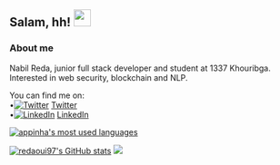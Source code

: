 ## Salam, hh! <img src="https://raw.githubusercontent.com/MartinHeinz/MartinHeinz/master/wave.gif" width="30px">

<h3>About me</h3>
Nabil Reda, junior full stack developer and student at 1337 Khouribga.
Interested in web security, blockchain and NLP.
<!-- text -->

You can find me on:<br>
•[![Twitter][1.2]][1]  <a href="https://twitter.com/redaoui97">Twitter</a>  <br>
•[![LinkedIn][3.2]][2] <a href="https://www.linkedin.com/in/reda-nabil-a001a1159/">LinkedIn</a></li>
<!-- Icons -->

[1.2]: http://i.imgur.com/wWzX9uB.png (twitter icon without padding)
[3.2]: https://raw.githubusercontent.com/MartinHeinz/MartinHeinz/master/linkedin-3-16.png (LinkedIn icon without padding)

<!-- Links  -->

[1]: https://twitter.com/redaoui97
[2]: https://www.linkedin.com/in/reda-nabil-a001a1159/

<!-- Most used languages stats -->

[![appinha's most used languages](https://github-readme-stats.vercel.app/api/top-langs/?username=appinha&layout=compact&hide_border=false&count_private=true&theme=dark)](https://github.com/redaoui97?tab=repositories)

<!-- Github stats -->

[![redaoui97's GitHub stats](https://github-readme-stats.vercel.app/api?username=redaoui97&count_private=true&show_icons=true&hide=issues&hide_border=false&theme=dark)](https://github.com/redaoui97?tab=repositories)
![](https://img.shields.io/badge/<WORD_ON_LEFT>-<WORD_ON_RIGHT>-informational?style=flat&logo=<LOGO_NAME>&logoColor=white&color=2bbc8a)
